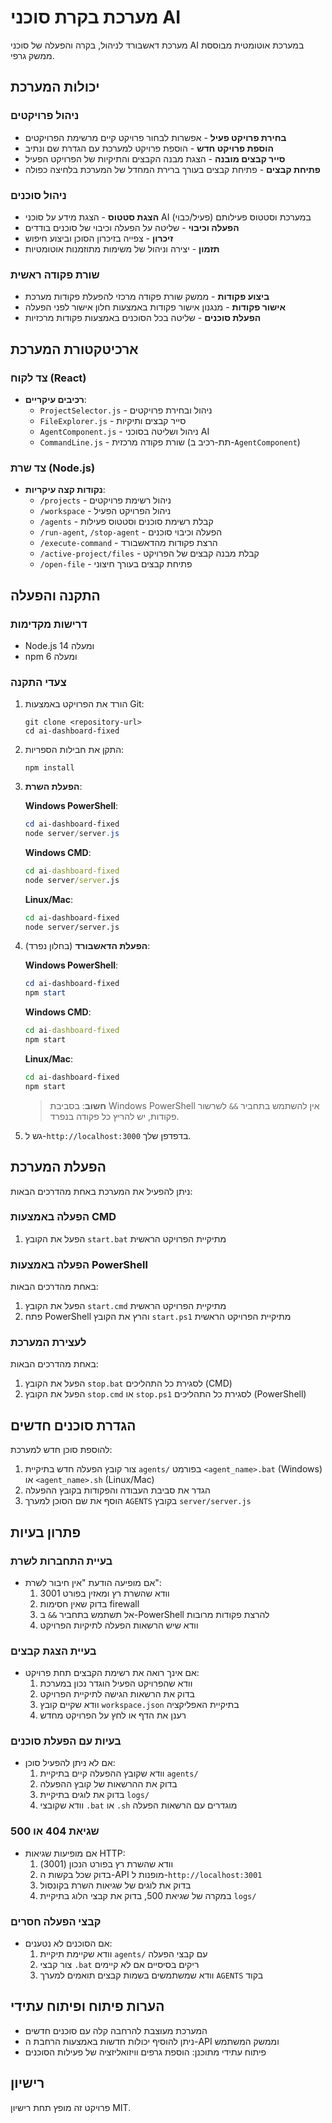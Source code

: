 # מערכת בקרת סוכני AI

מערכת דאשבורד לניהול, בקרה והפעלה של סוכני AI במערכת אוטומטית מבוססת ממשק גרפי.

## יכולות המערכת

### ניהול פרויקטים
- **בחירת פרויקט פעיל** - אפשרות לבחור פרויקט קיים מרשימת הפרויקטים
- **הוספת פרויקט חדש** - הוספת פרויקט למערכת עם הגדרת שם ונתיב
- **סייר קבצים מובנה** - הצגת מבנה הקבצים והתיקיות של הפרויקט הפעיל
- **פתיחת קבצים** - פתיחת קבצים בעורך ברירת המחדל של המערכת בלחיצה כפולה

### ניהול סוכנים
- **הצגת סטטוס** - הצגת מידע על סוכני AI במערכת וסטטוס פעילותם (פעיל/כבוי)
- **הפעלה וכיבוי** - שליטה על הפעלה וכיבוי של סוכנים בודדים
- **זיכרון** - צפייה בזיכרון הסוכן וביצוע חיפוש
- **תזמון** - יצירה וניהול של משימות מתוזמנות אוטומטיות

### שורת פקודה ראשית
- **ביצוע פקודות** - ממשק שורת פקודה מרכזי להפעלת פקודות מערכת
- **אישור פקודות** - מנגנון אישור פקודות באמצעות חלון אישור לפני הפעלה
- **הפעלת סוכנים** - שליטה בכל הסוכנים באמצעות פקודות מרכזיות

## ארכיטקטורת המערכת

### צד לקוח (React)
- **רכיבים עיקריים**:
  - `ProjectSelector.js` - ניהול ובחירת פרויקטים
  - `FileExplorer.js` - סייר קבצים ותיקיות
  - `AgentComponent.js` - ניהול ושליטה בסוכני AI
  - `CommandLine.js` - שורת פקודה מרכזית (תת-רכיב ב-`AgentComponent`)

### צד שרת (Node.js)
- **נקודות קצה עיקריות**:
  - `/projects` - ניהול רשימת פרויקטים
  - `/workspace` - ניהול הפרויקט הפעיל
  - `/agents` - קבלת רשימת סוכנים וסטטוס פעילות
  - `/run-agent`, `/stop-agent` - הפעלה וכיבוי סוכנים
  - `/execute-command` - הרצת פקודות מהדאשבורד
  - `/active-project/files` - קבלת מבנה קבצים של הפרויקט
  - `/open-file` - פתיחת קבצים בעורך חיצוני

## התקנה והפעלה

### דרישות מקדימות
- Node.js 14 ומעלה
- npm 6 ומעלה

### צעדי התקנה
1. הורד את הפרויקט באמצעות Git:
   ```
   git clone <repository-url>
   cd ai-dashboard-fixed
   ```

2. התקן את חבילות הספריות:
   ```
   npm install
   ```

3. **הפעלת השרת**:

   **Windows PowerShell**:
   ```powershell
   cd ai-dashboard-fixed
   node server/server.js
   ```
   
   **Windows CMD**:
   ```cmd
   cd ai-dashboard-fixed
   node server/server.js
   ```
   
   **Linux/Mac**:
   ```bash
   cd ai-dashboard-fixed
   node server/server.js
   ```

4. **הפעלת הדאשבורד** (בחלון נפרד):

   **Windows PowerShell**:
   ```powershell
   cd ai-dashboard-fixed
   npm start
   ```
   
   **Windows CMD**:
   ```cmd
   cd ai-dashboard-fixed
   npm start
   ```
   
   **Linux/Mac**:
   ```bash
   cd ai-dashboard-fixed
   npm start
   ```

   > **חשוב**: בסביבת Windows PowerShell אין להשתמש בתחביר `&&` לשרשור פקודות, יש להריץ כל פקודה בנפרד.

5. גש ל-`http://localhost:3000` בדפדפן שלך.

## הפעלת המערכת

ניתן להפעיל את המערכת באחת מהדרכים הבאות:

### הפעלה באמצעות CMD

1. הפעל את הקובץ `start.bat` מתיקיית הפרויקט הראשית

### הפעלה באמצעות PowerShell

באחת מהדרכים הבאות:
1. הפעל את הקובץ `start.cmd` מתיקיית הפרויקט הראשית
2. פתח PowerShell והרץ את הקובץ `start.ps1` מתיקיית הפרויקט הראשית

### לעצירת המערכת

באחת מהדרכים הבאות:
1. הפעל את הקובץ `stop.bat` לסגירת כל התהליכים (CMD)
2. הפעל את הקובץ `stop.cmd` או `stop.ps1` לסגירת כל התהליכים (PowerShell)

## הגדרת סוכנים חדשים

להוספת סוכן חדש למערכת:
1. צור קובץ הפעלה חדש בתיקיית `agents/` בפורמט `<agent_name>.bat` (Windows) או `<agent_name>.sh` (Linux/Mac)
2. הגדר את סביבת העבודה והפקודות בקובץ ההפעלה
3. הוסף את שם הסוכן למערך `AGENTS` בקובץ `server/server.js`

## פתרון בעיות

### בעיית התחברות לשרת
- אם מופיעה הודעת "אין חיבור לשרת":
  1. וודא שהשרת רץ ומאזין בפורט 3001
  2. בדוק שאין חסימות firewall
  3. אל תשתמש בתחביר `&&` ב-PowerShell להרצת פקודות מרובות
  4. וודא שיש הרשאות הפעלה לתיקיות הפרויקט

### בעיית הצגת קבצים
- אם אינך רואה את רשימת הקבצים תחת פרויקט:
  1. וודא שהפרויקט הפעיל הוגדר נכון במערכת
  2. בדוק את הרשאות הגישה לתיקיית הפרויקט
  3. וודא שקיים קובץ `workspace.json` בתיקיית האפליקציה
  4. רענן את הדף או לחץ על הפרויקט מחדש

### בעיות עם הפעלת סוכנים
- אם לא ניתן להפעיל סוכן:
  1. וודא שקובץ ההפעלה קיים בתיקיית `agents/`
  2. בדוק את ההרשאות של קובץ ההפעלה
  3. בדוק את לוגים בתיקיית `logs/`
  4. וודא שקובצי `.bat` או `.sh` מוגדרים עם הרשאות הפעלה

### שגיאת 404 או 500
- אם מופיעות שגיאות HTTP:
  1. וודא שהשרת רץ בפורט הנכון (3001)
  2. בדוק שכל בקשות ה-API מופנות ל-`http://localhost:3001`
  3. בדוק את לוגים של שגיאות השרת בקונסול
  4. במקרה של שגיאת 500, בדוק את קבצי הלוג בתיקיית `logs/`

### קבצי הפעלה חסרים
- אם הסוכנים לא נטענים:
  1. וודא שקיימת תיקיית `agents/` עם קבצי הפעלה
  2. צור קבצי `.bat` ריקים בסיסיים אם לא קיימים
  3. וודא שמשתמשים בשמות קבצים תואמים למערך `AGENTS` בקוד

## הערות פיתוח ופיתוח עתידי
- המערכת מעוצבת להרחבה קלה עם סוכנים חדשים
- ניתן להוסיף יכולות חדשות באמצעות הרחבת ה-API וממשק המשתמש
- פיתוח עתידי מתוכנן: הוספת גרפים וויזואליזציה של פעילות הסוכנים

## רישיון
פרויקט זה מופץ תחת רישיון MIT.
